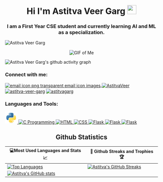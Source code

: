 <h1 align="center">Hi I'm Astitva Veer Garg  <img src="https://raw.githubusercontent.com/aemmadi/aemmadi/master/wave.gif" height="30px" width="30px"></h1>
<h3 align="center">I am a First Year CSE student and currently learning AI and ML as a specialization.</h3>
<p align="left"> <img src="https://komarev.com/ghpvc/?username=astitvaveergarg&label=Profile%20views&color=0e75b6&style=flat" alt="Astitva Veer Garg"/> </p>
<p align="center"> 
<img align="center" alt="GIF of Me" src="https://raw.githubusercontent.com/abhisheknaiidu/abhisheknaiidu/master/code.gif" width="650px"/>
</p>

  ![Astitva Veer Garg's github activity graph](https://activity-graph.herokuapp.com/graph?username=astitvaveergarg&theme=react-dark)




<h3 align="left">Connect with me:</h3>
<p align="left">
<a href="mailto:astitvaveer10@gmail.com?'Reching out to you'='Hi, I want to enquire about...'" rel="noopener" target="_blank"><img align="center" src="https://static.thenounproject.com/png/223491-200.png" alt="email icon png transparent email icon images" height="40" width="40" /></fa>

</a>
  <a href="https://twitter.com/AstitvaVeer" target="blank"
    ><img
      align="center"
      src="https://raw.githubusercontent.com/rahuldkjain/github-profile-readme-generator/master/src/images/icons/Social/twitter.svg"
      alt="AstitvaVeer"
      height="30"
      width="40"
  /></a>
  <a href="https://www.linkedin.com/in/astitva-veer-garg/" target="blank"
    ><img
      align="center"
      src="https://raw.githubusercontent.com/rahuldkjain/github-profile-readme-generator/master/src/images/icons/Social/linked-in-alt.svg"
      alt="astitva-veer-garg"
      height="30"
      width="40"
  /></a>
  <a href="https://instagram.com/astitvagarg" target="blank"
    ><img
      align="center"
      src="https://raw.githubusercontent.com/rahuldkjain/github-profile-readme-generator/master/src/images/icons/Social/instagram.svg"
      alt="astitvagarg"
      height="30"
      width="40"
  /></a>
</p>
<h3 align="left">Languages and Tools:</h3>
    <a href="https://www.python.org" target="_blank">
    <img
      src="https://raw.githubusercontent.com/devicons/devicon/master/icons/python/python-original.svg"
      alt="python"
      width="40"
      height="40"
    />
  </a>
  <a href="https://www.cprogramming.com/" target="_blank">
    <img
      src="https://www.britefish.net/wp-content/uploads/2019/07/logo-c-1.png"
      alt="C Programming"
      width="40"
      height="40"
    />
  </a>
   <a href="https://html.com/" target="_blank">
    <img
      src="https://www.freepnglogos.com/uploads/html5-logo-png/html5-logo-html-logo-0.png"
      alt="HTML"
      width="40"
      height="40"
    />
  </a>
  <a href="https://developer.mozilla.org/en-US/docs/Web/CSS" target="_blank">
    <img
      src="https://cdn.iconscout.com/icon/free/png-256/css3-9-1175237.png"
      alt="CSS"
      width="40"
      height="40"
    />
  </a>
 <a href="https://flask.palletsprojects.com/en/2.2.x/" target="_blank">
    <img
      src="https://flask.palletsprojects.com/en/2.2.x/_images/flask-logo.png"
      alt="Flask"
      width="40"
      height="40"
    />
  </a>
<a href="https://www.mongodb.com/" target="_blank">
    <img
      src="https://cdn.iconscout.com/icon/free/png-256/mongodb-5-1175140.png"
      alt="Flask"
      width="40"
      height="40"
    />
  </a>
  <a href="https://fastapi.tiangolo.com/" target="_blank">
    <img
      src="https://upload.wikimedia.org/wikiversity/en/8/8c/FastAPI_logo.png?20211121151501"
      alt="Flask"
      width="40"
      height="40"
    />
  </a>


<h2 align="center">Github Statistics </h2>

|💻Most Used Languages and Stats 📈|🎯 Github Streaks and Trophies 🏆|
|-----------------------------------|----------------------------------|
|[![Top Languages](https://github-readme-stats.vercel.app/api/top-langs/?username=astitvaveergarg&show_icons=true&theme=midnight-purple&layout=compact&hide_title=true)](https://github.com/astitvaveergarg)|[![Astitva's GitHub Streaks](https://github-readme-streak-stats.herokuapp.com/?user=astitvaveergarg&theme=midnight-purple&hide_border=true)](https://github.com/astitvaveergarg)
|[![Astitva's GitHub stats](https://github-readme-stats.vercel.app/api?username=astitvaveergarg&show_icons=true&theme=midnight-purple&hide_title=true)](https://github.com/astitvaveergarg)|
</p>
</p>
